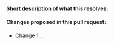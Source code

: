 #### Short description of what this resolves:


#### Changes proposed in this pull request:

* Change 1...